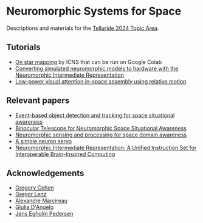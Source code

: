 # Neuromorphic Systems for Space

Descriptions and materials for the [Telluride 2024 Topic Area](https://sites.google.com/view/telluride-2024/topic-areas-2024/spa24-neuromorphic-systems-for-space-applications).


## Tutorials
* [On star mapping](https://github.com/neuromorphicsystems/tutorials) by ICNS that can be run on Google Colab
* [Converting simulated neuromorphic models to hardware with the Neuromorphic Intermediate Representation](https://neuroir.org/docs/usage.html)
* [Low-power visual attention in-space assembly using relative motion](https://github.com/neuromorphs/neuromorphic-systems-for-space/tree/attention)

## Relevant papers
* [Event-based object detection and tracking for space situational awareness](https://ieeexplore.ieee.org/abstract/document/9142352/)
* [Binocular Telescope for Neuromorphic Space Situational Awareness](https://ui.adsabs.harvard.edu/abs/2023amos.conf..137M/abstract)
* [Neuromorphic sensing and processing for space domain awareness](https://ieeexplore.ieee.org/abstract/document/10282763/)
* [A simple neuron servo](https://ieeexplore.ieee.org/document/80335/)
* [Neuromorphic Intermediate Representation: A Unified Instruction Set for Interoperable Brain-Inspired Computing](https://arxiv.org/abs/2311.14641)


## Acknowledgements
* [Gregory Cohen](https://westernsydney.edu.au/icns/about/people/researchers/gregory_cohen)
* [Gregor Lenz](https://lenzgregor.com/)
* [Alexandre Marcireau](https://github.com/aMarcireau)
* [Giulia D'Angelo](https://github.com/giuliadangelo)
* [Jens Egholm Pedersen](https://jepedersen.dk)
